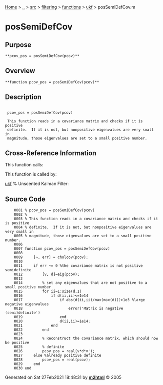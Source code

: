 [Home](../../../../../../index.md) \> [..](#) \> [src](../../../../../../documentation.md) \>
[filtering](#) \> [functions](#) \> [ukf](index.md) \> posSemiDefCov.m



# posSemiDefCov

## Purpose 

``` 
**pcov_pos = posSemiDefCov(pcov)**
```

## Overview 

``` 
**function pcov_pos = posSemiDefCov(pcov)**
```

## Description 

```
 
 pcov_pos = posSemiDefCov(pcov)

 This function reads in a covariance matrix and checks if it is positive
 definite.  If it is not, but nonpositive eigenvalues are very small in
 magnitude, those eigenvalues are set to a small positive number.

```

## Cross-Reference Information 

This function calls:

This function is called by:

   [ukf](ukf.md "function [X_hat, P, y_hat] = ukf(dynamics, measModel, X_hat, dt,P, Q, R, measAvails, meas,alpha, beta, kappa, model_args)")
    % Unscented Kalman Filter:

## Source Code 

```
    0001 % pcov_pos = posSemiDefCov(pcov)
    0002 %
    0003 % This function reads in a covariance matrix and checks if it is positive
    0004 % definite.  If it is not, but nonpositive eigenvalues are very small in
    0005 % magnitude, those eigenvalues are set to a small positive number.
    0006 
    0007 function pcov_pos = posSemiDefCov(pcov)
    0008 
    0009     [~, err] = cholcov(pcov);
    0010 
    0011     if err ~= 0 %the covariance matrix is not positive semidefinite
    0012         [v, d]=eig(pcov);
    0013 
    0014         % set any eigenvalues that are not positive to a small positive number
    0015         for ii=1:size(d,1)
    0016             if d(ii,ii)<=1e14
    0017                 if abs(d(ii,ii)/max(max(d)))>1e3 %large negative eigenvalues
    0018                     error('Matrix is negative (semi)definite')
    0019                 end
    0020                 d(ii,ii)=1e14;
    0021             end
    0022         end
    0023 
    0024         % Reconstruct the covariance matrix, which should now be positive
    0025         % definite
    0026         pcov_pos = real(v*d*v');
    0027     else %already positive definite
    0028         pcov_pos = real(pcov);
    0029     end
    0030 end
```



Generated on Sat 27Feb2021 18:48:31 by
**[m2html](http://www.artefact.tk/software/matlab/m2html/ "Matlab Documentation in HTML")**
© 2005